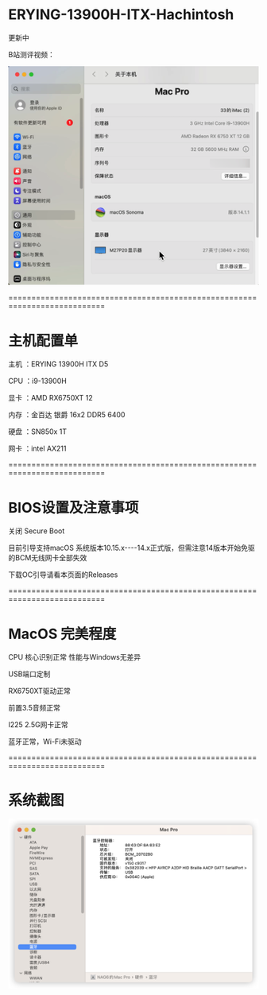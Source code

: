 # ERYING-13900H-ITX-Hachintosh

更新中

B站测评视频：

![](https://github.com/Xmingbai/ERYING-13900H-ITX-Hachintosh/blob/main/About.png)

===========================================================================
# 主机配置单
主机 ：ERYING 13900H ITX D5

CPU ：i9-13900H

显卡 ：AMD RX6750XT 12

内存 ：金百达 银爵 16x2 DDR5 6400

硬盘 ：SN850x 1T

网卡 ：intel AX211

===========================================================================
# BIOS设置及注意事项

关闭 Secure Boot

目前引导支持macOS 系统版本10.15.x----14.x正式版，但需注意14版本开始免驱的BCM无线网卡全部失效

下载OC引导请看本页面的Releases

===========================================================================

# MacOS 完美程度

CPU 核心识别正常  性能与Windows无差异

USB端口定制

RX6750XT驱动正常

前置3.5音频正常

I225 2.5G网卡正常

蓝牙正常，Wi-Fi未驱动

===========================================================================

# 系统截图

![](https://github.com/Xmingbai/Minisforum-NAG6-Hackintosh/blob/main/BT.png)


